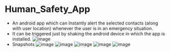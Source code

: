 # Human_Safety_App
* An android app which can Instantly alert the  selected contacts (along with user location) whenever the user is in an emergency situation.
* It can be triggered just by shaking the android device in which the app is installed.
![image](https://user-images.githubusercontent.com/86182938/154258155-d31c85b6-69e2-4049-ad95-4a1591449eda.png)
* Snapshots 
![image](https://user-images.githubusercontent.com/86182938/154258242-4f9c7910-768e-4a11-a9c5-36bf59d5fd4f.png)
![image](https://user-images.githubusercontent.com/86182938/154258275-568c3261-d2a6-4c21-9afb-dcd71c753dcc.png)
![image](https://user-images.githubusercontent.com/86182938/154258307-d59873a8-1eff-462f-ae3e-e3f0aa22d7ac.png)
![image](https://user-images.githubusercontent.com/86182938/154258347-c016b1f6-8607-4ae9-b384-c1d8fa807578.png)
![image](https://user-images.githubusercontent.com/86182938/154258394-27272402-1314-41de-9ae4-ac845f2e019d.png)
